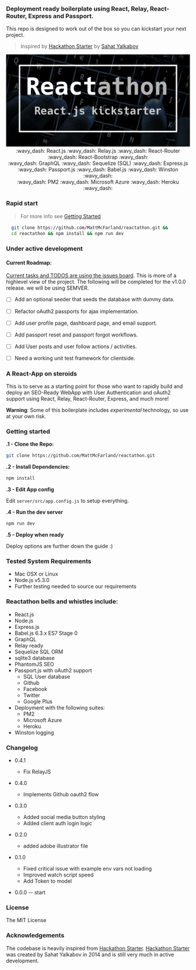 ###  Deployment ready boilerplate using React, Relay, React-Router, Express and Passport.

This repo is designed to work out of the box so you can kickstart your next project.

> Inspired by [Hackathon Starter](https://github.com/sahat/hackathon-starter)
by [Sahat Yalkabov](https://github.com/sahat)

<p align="center">
  <img src="banner.png"/>
  :wavy_dash: React.js :wavy_dash: Relay.js :wavy_dash: React-Router :wavy_dash: React-Bootstrap :wavy_dash:<br />
  :wavy_dash: GraphQL :wavy_dash: Sequelize (SQL) :wavy_dash: Express.js :wavy_dash: Passport.js :wavy_dash: Babel.js :wavy_dash: Winston :wavy_dash:<br />
  :wavy_dash: PM2 :wavy_dash: Microsoft Azure :wavy_dash: Heroku :wavy_dash:
</p>


### Rapid start
> For more info see [Getting Started](#getting-started)


```sh
  git clone https://github.com/MattMcFarland/reactathon.git &&
  cd reactathon && npm install && npm run dev
```
### Under active development

#### Current Roadmap:

[Current tasks and TODOS are using the issues board](https://github.com/MattMcFarland/reactathon/labels/TODO). This is more of a highlevel view of the project.
The following will be completed for the v1.0.0 release. we will be using SEMVER.

- [ ] Add an optional seeder that seeds the database with dummy data.
- [ ] Refactor oAuth2 passports for ajax implementation.
- [ ] Add user profile page, dashboard page, and email support.
- [ ] Add passport reset and passport forgot workflows.
- [ ] Add User posts and user follow actions / activities.
- [ ] Need a working unit test framework for clientside.



### A React-App on steroids

This is to serve as a starting point for those who want to rapidly build and
deploy an SEO-Ready WebApp with User Authentication and oAuth2 support
using React, Relay, React-Router, Express, and much more!

__Warning__:  Some of this boilerplate includes *experimental* technology,
so use at your own risk.

### Getting started

**.1 - Clone the Repo:**

```sh
git clone https://github.com/MattMcFarland/reactathon.git
```

**.2 - Install Dependencies:**

```sh
npm install
```

**.3 - Edit App config**

Edit `server/src/app.config.js` to setup everything.

**.4 - Run the dev server**

```sh
npm run dev
```

**.5 - Deploy when ready**

Deploy options are further down the guide :)

### Tested System Requirements
- Mac OSX or Linux
- Node.js v5.3.0
- Further testing needed to source our requirements

### Reactathon bells and whistles include:

- React.js
- Node.js
- Express.js
- Babel.js 6.3.x ES7 Stage 0
- GraphQL
- Relay ready
- Sequelize SQL ORM
- sqlite3 database
- PhantomJS SEO
- Passport.js with oAuth2 support
  - SQL User database
  - Github
  - Facebook
  - Twitter
  - Google Plus
- Deployment with the following suites:
  - PM2
  - Microsoft Azure
  - Heroku
- Winston logging


### Changelog

- 0.4.1
  - Fix RelayJS

- 0.4.0
  - Implements Github oauth2 flow

- 0.3.0
  - Added social media button styling
  - Added client auth login logic

- 0.2.0
  - added adobe illustrator file

- 0.1.0

  - Fixed critical issue with example env vars not loading
  - Improved watch script speed
  - Add Token to model

- 0.0.0 -- start

### License

The MIT License

### Acknowledgements

The codebase is heavily inspired from [Hackathon Starter](https://github.com/sahat/hackathon-starter).
[Hackathon Starter](https://github.com/sahat/hackathon-starter) was created by Sahat Yalkabov in 2014 and is still very much in active development.


